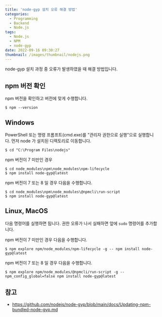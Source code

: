 ```yaml
---
title: 'node-gyp 설치 오류 해결 방법'
categories:
  - Programming
  - Backend
  - Node.js
tags:
  - Node.js
  - NPM
  - node-gyp
date: 2022-09-16 09:30:27
thumbnail: /images/thumbnail/nodejs.png
---
```


node-gyp 설치 과정 중 오류가 발생하였을 때 해결 방법입니다.

## npm 버전 확인

npm 버전을 확인하고 버전에 맞게 수행합니다.

```shell
$ npm --version
```

## Windows

PowerShell 또는 명령 프롬프트(cmd.exe)를 "관리자 권한으로 실행"으로 실행합니다.
먼저 node 가 설치된 디렉토리로 이동합니다.

```shell
$ cd "C:\Program Files\nodejs"
```

npm 버전이 7 미만인 경우

```shell
$ cd node_modules\npm\node_modules\npm-lifecycle
$ npm install node-gyp@latest
```

npm 버전이 7 또는 8 일 경우 다음을 수행합니다.

```shell
$ cd node_modules\npm\node_modules\@npmcli\run-script
$ npm install node-gyp@latest
```

## Linux, MacOS

다음 명령어를 실행하면 됩니다. 권한 오류가 나서 실패하면 앞에 `sudo` 명령어를 추가합니다.

npm 버전이 7 미만인 경우 다음을 수행합니다.

```shell
$ npm explore npm/node_modules/npm-lifecycle -g -- npm install node-gyp@latest
```

npm 버전이 7 또는 8 일 경우 다음을 수행합니다.

```shell
$ npm explore npm/node_modules/@npmcli/run-script -g -- npm_config_global=false npm install node-gyp@latest
```

## 참고

- https://github.com/nodejs/node-gyp/blob/main/docs/Updating-npm-bundled-node-gyp.md
